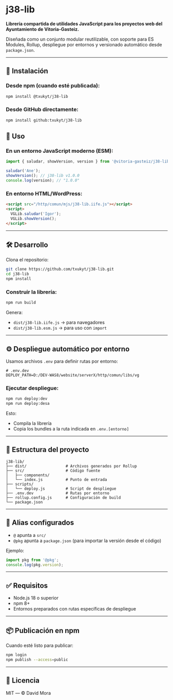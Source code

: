 # j38-lib

**Librería compartida de utilidades JavaScript para los proyectos web del Ayuntamiento de Vitoria-Gasteiz.**

Diseñada como un conjunto modular reutilizable, con soporte para ES Modules, Rollup, despliegue por entornos y versionado automático desde `package.json`.

---

## 🚀 Instalación

### Desde npm (cuando esté publicada):

```bash
npm install @txukyt/j38-lib
```

### Desde GitHub directamente:

```bash
npm install github:txukyt/j38-lib
```

## 🧩 Uso

### En un entorno JavaScript moderno (ESM):

```js
import { saludar, showVersion, version } from '@vitoria-gasteiz/j38-lib';

saludar('Ane');
showVersion(); // j38-lib v1.0.0
console.log(version); // "1.0.0"
```

### En entorno HTML/WordPress:

```html
<script src="/http/comun/mjs/j38-lib.iife.js"></script>
<script>
  VGLib.saludar('Igor');
  VGLib.showVersion();
</script>
```

---

## 🛠️ Desarrollo

Clona el repositorio:

```bash
git clone https://github.com/txukyt/j38-lib.git
cd j38-lib
npm install
```

### Construir la librería:

```bash
npm run build
```

Genera:

- `dist/j38-lib.iife.js` → para navegadores
- `dist/j38-lib.esm.js`  → para uso con `import`

---

## ⚙️ Despliegue automático por entorno

Usamos archivos `.env` para definir rutas por entorno:

```
# .env.dev
DEPLOY_PATH=D:/DEV-WAS8/website/serverX/http/comun/libs/vg
```

### Ejecutar despliegue:

```bash
npm run deploy:dev
npm run deploy:desa
```

Esto:
- Compila la librería
- Copia los bundles a la ruta indicada en `.env.[entorno]`

---

## 📁 Estructura del proyecto

```
j38-lib/
├── dist/                 # Archivos generados por Rollup
├── src/                  # Código fuente
│   ├── components/
│   └── index.js          # Punto de entrada
├── scripts/
│   └── deploy.js         # Script de despliegue
├── .env.dev              # Rutas por entorno
├── rollup.config.js      # Configuración de build
└── package.json
```

---

## 🔧 Alias configurados

- `@` apunta a `src/`
- `@pkg` apunta a `package.json` (para importar la versión desde el código)

Ejemplo:

```js
import pkg from '@pkg';
console.log(pkg.version);
```

---

## ✅ Requisitos

- Node.js 18 o superior
- npm 8+
- Entornos preparados con rutas específicas de despliegue

---

## 📦 Publicación en npm

Cuando esté listo para publicar:

```bash
npm login
npm publish --access=public
```

---

## 📄 Licencia

MIT — © David Mora
